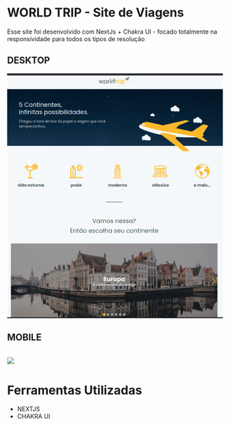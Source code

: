 # WORLD TRIP - Site de Viagens

<p> 
Esse site foi desenvolvido com NextJs + Chakra UI - focado totalmente na responsividade para todos os tipos de resolução
</p>

<h2> DESKTOP </h2>
<img src="./public/desktop.png" >

<h2> MOBILE <h2>
<img src="https://i.imgur.com/rr9M3zx.png" >

<h1> Ferramentas Utilizadas </h1>
<ul> 
    <li> NEXTJS </li>
    <li> CHAKRA UI </li>
</ul>
